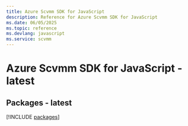 ```yaml
---
title: Azure Scvmm SDK for JavaScript
description: Reference for Azure Scvmm SDK for JavaScript
ms.date: 06/05/2025
ms.topic: reference
ms.devlang: javascript
ms.service: scvmm
---
```

# Azure Scvmm SDK for JavaScript - latest
## Packages - latest
[!INCLUDE [packages](scvmm-index.md)]